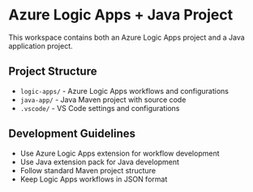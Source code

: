 # Azure Logic Apps + Java Project

This workspace contains both an Azure Logic Apps project and a Java application project.

## Project Structure
- `logic-apps/` - Azure Logic Apps workflows and configurations
- `java-app/` - Java Maven project with source code
- `.vscode/` - VS Code settings and configurations

## Development Guidelines
- Use Azure Logic Apps extension for workflow development
- Use Java extension pack for Java development
- Follow standard Maven project structure
- Keep Logic Apps workflows in JSON format